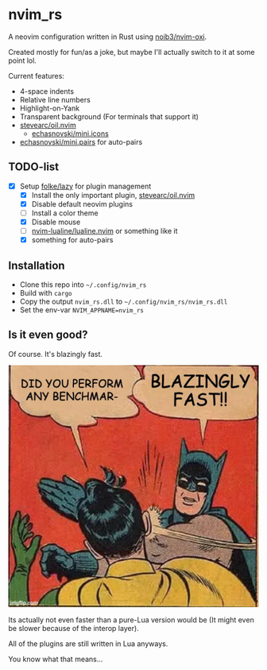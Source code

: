 # nvim_rs

A neovim configuration written in Rust using [noib3/nvim-oxi](https://github.com/noib3/nvim-oxi).

Created mostly for fun/as a joke, but maybe I'll actually switch to it at some point lol.

Current features:
- 4-space indents
- Relative line numbers
- Highlight-on-Yank
- Transparent background (For terminals that support it)
- [stevearc/oil.nvim](https://github.com/stevearc/oil.nvim)
    - [echasnovski/mini.icons](https://github.com/echasnovski/mini.nvim/blob/main/readmes/mini-icons.md)
- [echasnovski/mini.pairs](https://github.com/echasnovski/mini.nvim/blob/main/readmes/mini-pairs.md) for auto-pairs

## TODO-list

- [x] Setup [folke/lazy](https://github.com/folke/lazy.nvim) for plugin management
    - [x] Install the only important plugin, [stevearc/oil.nvim](https://github.com/stevearc/oil.nvim)
    - [x] Disable default neovim plugins
    - [ ] Install a color theme
    - [X] Disable mouse
    - [ ] [nvim-lualine/lualine.nvim](https://github.com/nvim-lualine/lualine.nvim) or something like it
    - [X] something for auto-pairs

## Installation

- Clone this repo into `~/.config/nvim_rs`
- Build with `cargo`
- Copy the output `nvim_rs.dll` to `~/.config/nvim_rs/nvim_rs.dll`
- Set the env-var `NVIM_APPNAME=nvim_rs`

## Is it even good?

Of course. It's blazingly fast.

![BLAZINGLY FAST](./images/blazing.webp)

Its actually not even faster than a pure-Lua version would be (It might even be slower because of the interop layer).

All of the plugins are still written in Lua anyways.

You know what that means...
